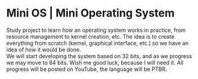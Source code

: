 # Mini OS | Mini Operating System
Study project to learn how an operating system works in practice, from resource management to kernel creation, etc. The idea is to create everything from scratch (kernel, graphical interface, etc.) so we have an idea of ​​how it would be done.
<br>
We will start developing the system based on 32 bits, and as we progress we may move to 64 bits. Wish me good luck, because I will need it. All progress will be posted on YouTube, the language will be PTBR.
